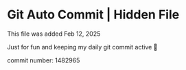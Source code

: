 # Git Auto Commit | Hidden File

This file was added Feb 12, 2025

Just for fun and keeping my daily git commit active 🤪

commit number: 1482965
